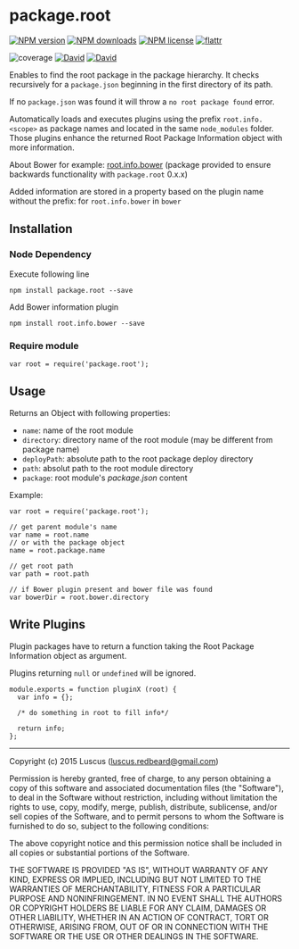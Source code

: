 # package.root

[![NPM version](https://img.shields.io/npm/v/package.root.svg?style=flat)](https://www.npmjs.com/package/package.root "View this project on NPM")
[![NPM downloads](https://img.shields.io/npm/dm/package.root.svg?style=flat)](https://www.npmjs.com/package/package.root "View this project on NPM")
[![NPM license](https://img.shields.io/npm/l/package.root.svg?style=flat)](https://www.npmjs.com/package/package.root "View this project on NPM")
[![flattr](https://img.shields.io/badge/flattr-donate-yellow.svg?style=flat)](http://flattr.com/thing/3817419/luscus-on-GitHub)

![coverage](https://rawgit.com/luscus/package.root/master/reports/coverage.svg)
[![David](https://img.shields.io/david/luscus/package.root.svg?style=flat)](https://david-dm.org/luscus/package.root)
[![David](https://img.shields.io/david/dev/luscus/package.root.svg?style=flat)](https://david-dm.org/luscus/package.root#info=devDependencies)

Enables to find the root package in the package hierarchy.
It checks recursively for a `package.json` beginning in the first directory of its path.

If no `package.json` was found it will throw a `no root package found` error.

Automatically loads and executes plugins using the prefix `root.info.<scope>` as package names and located in the same `node_modules` folder.
Those plugins enhance the returned Root Package Information object with more information.

About Bower for example: [root.info.bower](https://github.com/luscus/root.info.bower)
(package provided to ensure backwards functionality with `package.root` 0.x.x)

Added information are stored in a property based on the plugin name without the prefix: for `root.info.bower` in `bower`


## Installation

### Node Dependency

Execute following line

    npm install package.root --save

Add Bower information plugin

    npm install root.info.bower --save


### Require module

    var root = require('package.root');


## Usage

Returns an Object with following properties:

* `name`: name of the root module
* `directory`: directory name of the root module (may be different from package name)
* `deployPath`: absolute path to the root package deploy directory
* `path`: absolut path to the root module directory
* `package`: root module's *package.json* content

Example:

    var root = require('package.root');

    // get parent module's name
    var name = root.name
    // or with the package object
    name = root.package.name

    // get root path
    var path = root.path
    
    // if Bower plugin present and bower file was found
    var bowerDir = root.bower.directory

## Write Plugins

Plugin packages have to return a function taking the Root Package Information object as argument.

Plugins returning `null` or `undefined` will be ignored.

    module.exports = function pluginX (root) {
      var info = {};
      
      /* do something in root to fill info*/
      
      return info;
    };

-------------------
Copyright (c) 2015 Luscus (luscus.redbeard@gmail.com)

Permission is hereby granted, free of charge, to any person obtaining a copy of this software and associated documentation files (the "Software"), to deal in the Software without restriction, including without limitation the rights to use, copy, modify, merge, publish, distribute, sublicense, and/or sell copies of the Software, and to permit persons to whom the Software is furnished to do so, subject to the following conditions:

The above copyright notice and this permission notice shall be included in all copies or substantial portions of the Software.

THE SOFTWARE IS PROVIDED "AS IS", WITHOUT WARRANTY OF ANY KIND, EXPRESS OR IMPLIED, INCLUDING BUT NOT LIMITED TO THE WARRANTIES OF MERCHANTABILITY, FITNESS FOR A PARTICULAR PURPOSE AND NONINFRINGEMENT. IN NO EVENT SHALL THE AUTHORS OR COPYRIGHT HOLDERS BE LIABLE FOR ANY CLAIM, DAMAGES OR OTHER LIABILITY, WHETHER IN AN ACTION OF CONTRACT, TORT OR OTHERWISE, ARISING FROM, OUT OF OR IN CONNECTION WITH THE SOFTWARE OR THE USE OR OTHER DEALINGS IN THE SOFTWARE.
